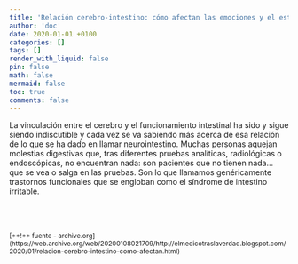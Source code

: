 ```yaml
---
title: 'Relación cerebro-intestino: cómo afectan las emociones y el estrés al funcionamiento del aparato digestivo. Calidad de vida.'
author: 'doc'
date: 2020-01-01 +0100
categories: []
tags: []
render_with_liquid: false
pin: false
math: false
mermaid: false
toc: true
comments: false
---
```

La vinculación entre el cerebro y el funcionamiento intestinal ha sido y sigue siendo indiscutible y cada vez se va sabiendo más acerca de esa relación de lo que se ha dado en llamar neurointestino. Muchas personas aquejan molestias digestivas que, tras diferentes pruebas analíticas, radiológicas o endoscópicas, no encuentran nada: son pacientes que no tienen nada... que se vea o salga en las pruebas. Son lo que llamamos genéricamente trastornos funcionales que se engloban como el síndrome de intestino irritable.  

<br>
<br>
<br>
<small>[**!** fuente - archive.org](https://web.archive.org/web/20200108021709/http://elmedicotraslaverdad.blogspot.com/2020/01/relacion-cerebro-intestino-como-afectan.html)</small>  
